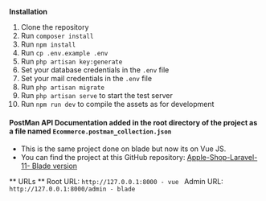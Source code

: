 **Installation**

1.  Clone the repository
2.  Run `composer install`
3.  Run `npm install`
4.  Run `cp .env.example .env`
5.  Run `php artisan key:generate`
6.  Set your database credentials in the `.env` file
7.  Set your mail credentials in the `.env` file
8.  Run `php artisan migrate`
9.  Run `php artisan serve` to start the test server
10. Run `npm run dev` to compile the assets as for development

#### PostMan API Documentation added in the root directory of the project as a file named `Ecommerce.postman_collection.json`

-   This is the same project done on blade but now its on Vue JS.
-   You can find the project at this GitHub repository: [Apple-Shop-Laravel-11- Blade version](https://github.com/mabdusshakur/Apple-Shop-Laravel-11)

** URLs **
Root URL: `http://127.0.0.1:8000 - vue `
Admin URL: `http://127.0.0.1:8000/admin - blade`
